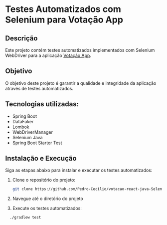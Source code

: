 # Testes Automatizados com Selenium para Votação App

## Descrição
Este projeto contém testes automatizados implementados com Selenium WebDriver para a aplicação [Votação App](https://github.com/Pedro-Cecilio/votacao-react-java-Frontend).

## Objetivo
O objetivo deste projeto é garantir a qualidade e integridade da aplicação através de testes automatizados.


## Tecnologias utilizadas:
- Spring Boot
- DataFaker
- Lombok
- WebDriverManager
- Selenium Java
- Spring Boot Starter Test

## Instalação e Execução
Siga as etapas abaixo para instalar e executar os testes automatizados:

1. Clone o repositório do projeto:

   ```bash
   git clone https://github.com/Pedro-Cecilio/votacao-react-java-Selenium.git
2. Navegue até o diretório do projeto
3. Execute os testes automatizados:
  ```bash
    ./gradlew test
